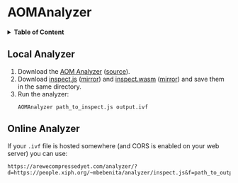 # AOMAnalyzer

<details>
<summary><b>Table of Content</b></summary>

- [Local Analyzer](#local-analyzer)
- [Online Analyzer](#online-analyzer)
</details>

## Local Analyzer

1. Download the [AOM Analyzer](http://aomanalyzer.org) ([source](https://github.com/xiph/aomanalyzer)).
2. Download [inspect.js](https://people.xiph.org/~mbebenita/analyzer/inspect.js) ([mirror](https://github.com/xiph/aomanalyzer/files/4685593/inspect.wasm.gz)) and [inspect.wasm](https://people.xiph.org/~mbebenita/analyzer/inspect.wasm) ([mirror](https://github.com/xiph/aomanalyzer/files/4685594/inspect.js.gz)) and save them in the same directory.
3. Run the analyzer:
   ```
   AOMAnalyzer path_to_inspect.js output.ivf
   ```

## Online Analyzer

If your `.ivf` file is hosted somewhere (and CORS is enabled on your web server) you can use:

```
https://arewecompressedyet.com/analyzer/?d=https://people.xiph.org/~mbebenita/analyzer/inspect.js&f=path_to_output.ivf
```